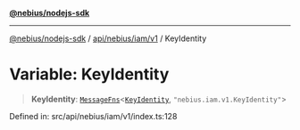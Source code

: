 [**@nebius/nodejs-sdk**](../../../../../README.md)

***

[@nebius/nodejs-sdk](../../../../../README.md) / [api/nebius/iam/v1](../README.md) / KeyIdentity

# Variable: KeyIdentity

> **KeyIdentity**: [`MessageFns`](../../../../../runtime/protos/core/interfaces/MessageFns.md)\<[`KeyIdentity`](../interfaces/KeyIdentity.md), `"nebius.iam.v1.KeyIdentity"`\>

Defined in: src/api/nebius/iam/v1/index.ts:128
